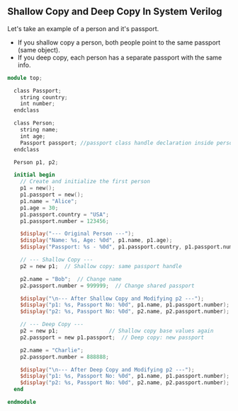 ## Shallow Copy and Deep Copy In System Verilog

Let's take an example of a person and it's passport.

- If you shallow copy a person, both people point to the same passport (same object).
- If you deep copy, each person has a separate passport with the same info.

```verilog
module top;

  class Passport;
    string country;
    int number;
  endclass

  class Person;
    string name;
    int age;
    Passport passport; //passport class handle declaration inside person class. it is also called nesting of class.
  endclass

  Person p1, p2;

  initial begin
    // Create and initialize the first person
    p1 = new();
    p1.passport = new();
    p1.name = "Alice";
    p1.age = 30;
    p1.passport.country = "USA";
    p1.passport.number = 123456;

    $display("--- Original Person ---");
    $display("Name: %s, Age: %0d", p1.name, p1.age);
    $display("Passport: %s - %0d", p1.passport.country, p1.passport.number);

    // --- Shallow Copy ---
    p2 = new p1;  // Shallow copy: same passport handle

    p2.name = "Bob";  // Change name
    p2.passport.number = 999999;  // Change shared passport

    $display("\n--- After Shallow Copy and Modifying p2 ---");
    $display("p1: %s, Passport No: %0d", p1.name, p1.passport.number);  // Passport number also changed!
    $display("p2: %s, Passport No: %0d", p2.name, p2.passport.number);

    // --- Deep Copy ---
    p2 = new p1;                // Shallow copy base values again
    p2.passport = new p1.passport;  // Deep copy: new passport

    p2.name = "Charlie";
    p2.passport.number = 888888;

    $display("\n--- After Deep Copy and Modifying p2 ---");
    $display("p1: %s, Passport No: %0d", p1.name, p1.passport.number);  // p1's passport is untouched
    $display("p2: %s, Passport No: %0d", p2.name, p2.passport.number);
  end

endmodule


```
